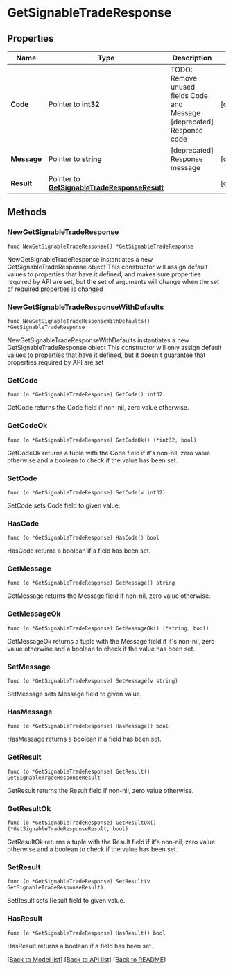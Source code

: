 # GetSignableTradeResponse

## Properties

Name | Type | Description | Notes
------------ | ------------- | ------------- | -------------
**Code** | Pointer to **int32** | TODO: Remove unused fields Code and Message [deprecated] Response code | [optional] 
**Message** | Pointer to **string** | [deprecated] Response message | [optional] 
**Result** | Pointer to [**GetSignableTradeResponseResult**](GetSignableTradeResponseResult.md) |  | [optional] 

## Methods

### NewGetSignableTradeResponse

`func NewGetSignableTradeResponse() *GetSignableTradeResponse`

NewGetSignableTradeResponse instantiates a new GetSignableTradeResponse object
This constructor will assign default values to properties that have it defined,
and makes sure properties required by API are set, but the set of arguments
will change when the set of required properties is changed

### NewGetSignableTradeResponseWithDefaults

`func NewGetSignableTradeResponseWithDefaults() *GetSignableTradeResponse`

NewGetSignableTradeResponseWithDefaults instantiates a new GetSignableTradeResponse object
This constructor will only assign default values to properties that have it defined,
but it doesn't guarantee that properties required by API are set

### GetCode

`func (o *GetSignableTradeResponse) GetCode() int32`

GetCode returns the Code field if non-nil, zero value otherwise.

### GetCodeOk

`func (o *GetSignableTradeResponse) GetCodeOk() (*int32, bool)`

GetCodeOk returns a tuple with the Code field if it's non-nil, zero value otherwise
and a boolean to check if the value has been set.

### SetCode

`func (o *GetSignableTradeResponse) SetCode(v int32)`

SetCode sets Code field to given value.

### HasCode

`func (o *GetSignableTradeResponse) HasCode() bool`

HasCode returns a boolean if a field has been set.

### GetMessage

`func (o *GetSignableTradeResponse) GetMessage() string`

GetMessage returns the Message field if non-nil, zero value otherwise.

### GetMessageOk

`func (o *GetSignableTradeResponse) GetMessageOk() (*string, bool)`

GetMessageOk returns a tuple with the Message field if it's non-nil, zero value otherwise
and a boolean to check if the value has been set.

### SetMessage

`func (o *GetSignableTradeResponse) SetMessage(v string)`

SetMessage sets Message field to given value.

### HasMessage

`func (o *GetSignableTradeResponse) HasMessage() bool`

HasMessage returns a boolean if a field has been set.

### GetResult

`func (o *GetSignableTradeResponse) GetResult() GetSignableTradeResponseResult`

GetResult returns the Result field if non-nil, zero value otherwise.

### GetResultOk

`func (o *GetSignableTradeResponse) GetResultOk() (*GetSignableTradeResponseResult, bool)`

GetResultOk returns a tuple with the Result field if it's non-nil, zero value otherwise
and a boolean to check if the value has been set.

### SetResult

`func (o *GetSignableTradeResponse) SetResult(v GetSignableTradeResponseResult)`

SetResult sets Result field to given value.

### HasResult

`func (o *GetSignableTradeResponse) HasResult() bool`

HasResult returns a boolean if a field has been set.


[[Back to Model list]](../README.md#documentation-for-models) [[Back to API list]](../README.md#documentation-for-api-endpoints) [[Back to README]](../README.md)


